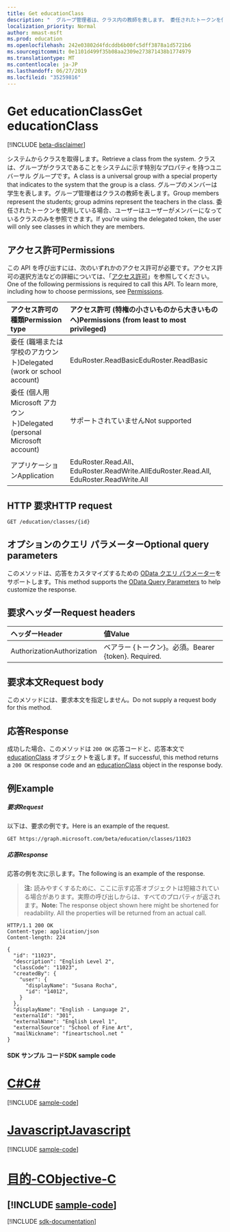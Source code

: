```yaml
---
title: Get educationClass
description: "  グループ管理者は、クラス内の教師を表します。 委任されたトークンを使用している場合、ユーザーはユーザーがメンバーになっているクラスのみを参照できます。"
localization_priority: Normal
author: mmast-msft
ms.prod: education
ms.openlocfilehash: 242e03802d4fdcddb6b00fc5dff3878a1d5721b6
ms.sourcegitcommit: 0e1101d499f35b08aa2309e273871438b1774979
ms.translationtype: MT
ms.contentlocale: ja-JP
ms.lasthandoff: 06/27/2019
ms.locfileid: "35259816"
---
```

# <a name="get-educationclass"></a><span data-ttu-id="7b652-104">Get educationClass</span><span class="sxs-lookup"><span data-stu-id="7b652-104">Get educationClass</span></span>

[!INCLUDE [beta-disclaimer](../../includes/beta-disclaimer.md)]

<span data-ttu-id="7b652-105">システムからクラスを取得します。</span><span class="sxs-lookup"><span data-stu-id="7b652-105">Retrieve a class from the system.</span></span> <span data-ttu-id="7b652-106">クラスは、グループがクラスであることをシステムに示す特別なプロパティを持つユニバーサル グループです。</span><span class="sxs-lookup"><span data-stu-id="7b652-106">A class is a universal group with a special property that indicates to the system that the group is a class.</span></span> <span data-ttu-id="7b652-107">グループのメンバーは学生を表します。グループ管理者はクラスの教師を表します。</span><span class="sxs-lookup"><span data-stu-id="7b652-107">Group members represent the students;  group admins represent the teachers in the class.</span></span> <span data-ttu-id="7b652-108">委任されたトークンを使用している場合、ユーザーはユーザーがメンバーになっているクラスのみを参照できます。</span><span class="sxs-lookup"><span data-stu-id="7b652-108">If you're using the delegated token, the user will only see classes in which they are members.</span></span>

## <a name="permissions"></a><span data-ttu-id="7b652-109">アクセス許可</span><span class="sxs-lookup"><span data-stu-id="7b652-109">Permissions</span></span>
<span data-ttu-id="7b652-p103">この API を呼び出すには、次のいずれかのアクセス許可が必要です。アクセス許可の選択方法などの詳細については、「[アクセス許可](/graph/permissions-reference)」を参照してください。</span><span class="sxs-lookup"><span data-stu-id="7b652-p103">One of the following permissions is required to call this API. To learn more, including how to choose permissions, see [Permissions](/graph/permissions-reference).</span></span>

|<span data-ttu-id="7b652-112">アクセス許可の種類</span><span class="sxs-lookup"><span data-stu-id="7b652-112">Permission type</span></span>      | <span data-ttu-id="7b652-113">アクセス許可 (特権の小さいものから大きいものへ)</span><span class="sxs-lookup"><span data-stu-id="7b652-113">Permissions (from least to most privileged)</span></span>              |
|:--------------------|:---------------------------------------------------------|
|<span data-ttu-id="7b652-114">委任 (職場または学校のアカウント)</span><span class="sxs-lookup"><span data-stu-id="7b652-114">Delegated (work or school account)</span></span> |  <span data-ttu-id="7b652-115">EduRoster.ReadBasic</span><span class="sxs-lookup"><span data-stu-id="7b652-115">EduRoster.ReadBasic</span></span>  |
|<span data-ttu-id="7b652-116">委任 (個人用 Microsoft アカウント)</span><span class="sxs-lookup"><span data-stu-id="7b652-116">Delegated (personal Microsoft account)</span></span> |  <span data-ttu-id="7b652-117">サポートされていません</span><span class="sxs-lookup"><span data-stu-id="7b652-117">Not supported</span></span>  |
|<span data-ttu-id="7b652-118">アプリケーション</span><span class="sxs-lookup"><span data-stu-id="7b652-118">Application</span></span> | <span data-ttu-id="7b652-119">EduRoster.Read.All、EduRoster.ReadWrite.All</span><span class="sxs-lookup"><span data-stu-id="7b652-119">EduRoster.Read.All, EduRoster.ReadWrite.All</span></span> | 

## <a name="http-request"></a><span data-ttu-id="7b652-120">HTTP 要求</span><span class="sxs-lookup"><span data-stu-id="7b652-120">HTTP request</span></span>
<!-- { "blockType": "ignored" } -->
```http
GET /education/classes/{id}
```
## <a name="optional-query-parameters"></a><span data-ttu-id="7b652-121">オプションのクエリ パラメーター</span><span class="sxs-lookup"><span data-stu-id="7b652-121">Optional query parameters</span></span>
<span data-ttu-id="7b652-122">このメソッドは、応答をカスタマイズするための [OData クエリ パラメーター](https://developer.microsoft.com/graph/docs/concepts/query_parameters)をサポートします。</span><span class="sxs-lookup"><span data-stu-id="7b652-122">This method supports the [OData Query Parameters](https://developer.microsoft.com/graph/docs/concepts/query_parameters) to help customize the response.</span></span>

## <a name="request-headers"></a><span data-ttu-id="7b652-123">要求ヘッダー</span><span class="sxs-lookup"><span data-stu-id="7b652-123">Request headers</span></span>
| <span data-ttu-id="7b652-124">ヘッダー</span><span class="sxs-lookup"><span data-stu-id="7b652-124">Header</span></span>       | <span data-ttu-id="7b652-125">値</span><span class="sxs-lookup"><span data-stu-id="7b652-125">Value</span></span> |
|:---------------|:--------|
| <span data-ttu-id="7b652-126">Authorization</span><span class="sxs-lookup"><span data-stu-id="7b652-126">Authorization</span></span>  | <span data-ttu-id="7b652-p104">ベアラー {トークン}。必須。</span><span class="sxs-lookup"><span data-stu-id="7b652-p104">Bearer {token}. Required.</span></span>  |

## <a name="request-body"></a><span data-ttu-id="7b652-129">要求本文</span><span class="sxs-lookup"><span data-stu-id="7b652-129">Request body</span></span>
<span data-ttu-id="7b652-130">このメソッドには、要求本文を指定しません。</span><span class="sxs-lookup"><span data-stu-id="7b652-130">Do not supply a request body for this method.</span></span>
## <a name="response"></a><span data-ttu-id="7b652-131">応答</span><span class="sxs-lookup"><span data-stu-id="7b652-131">Response</span></span>
<span data-ttu-id="7b652-132">成功した場合、このメソッドは `200 OK` 応答コードと、応答本文で [educationClass](../resources/educationclass.md) オブジェクトを返します。</span><span class="sxs-lookup"><span data-stu-id="7b652-132">If successful, this method returns a `200 OK` response code and an [educationClass](../resources/educationclass.md) object in the response body.</span></span>
## <a name="example"></a><span data-ttu-id="7b652-133">例</span><span class="sxs-lookup"><span data-stu-id="7b652-133">Example</span></span>
##### <a name="request"></a><span data-ttu-id="7b652-134">要求</span><span class="sxs-lookup"><span data-stu-id="7b652-134">Request</span></span>
<span data-ttu-id="7b652-135">以下は、要求の例です。</span><span class="sxs-lookup"><span data-stu-id="7b652-135">Here is an example of the request.</span></span>
<!-- {
  "blockType": "request",
  "name": "get_educationclass"
}-->
```http
GET https://graph.microsoft.com/beta/education/classes/11023
```
##### <a name="response"></a><span data-ttu-id="7b652-136">応答</span><span class="sxs-lookup"><span data-stu-id="7b652-136">Response</span></span>
<span data-ttu-id="7b652-137">応答の例を次に示します。</span><span class="sxs-lookup"><span data-stu-id="7b652-137">The following is an example of the response.</span></span> 

><span data-ttu-id="7b652-p105">**注:** 読みやすくするために、ここに示す応答オブジェクトは短縮されている場合があります。実際の呼び出しからは、すべてのプロパティが返されます。</span><span class="sxs-lookup"><span data-stu-id="7b652-p105">**Note:** The response object shown here might be shortened for readability. All the properties will be returned from an actual call.</span></span>

<!-- {
  "blockType": "response",
  "truncated": true,
  "@odata.type": "microsoft.graph.educationClass"
} -->
```http
HTTP/1.1 200 OK
Content-type: application/json
Content-length: 224

{
  "id": "11023",
  "description": "English Level 2",
  "classCode": "11023",
  "createdBy": {
    "user": {
      "displayName": "Susana Rocha",
      "id": "14012",
    }
  },
  "displayName": "English - Language 2",
  "externalId": "301",
  "externalName": "English Level 1",
  "externalSource": "School of Fine Art",
  "mailNickname": "fineartschool.net "
}
```
#### <a name="sdk-sample-code"></a><span data-ttu-id="7b652-140">SDK サンプル コード</span><span class="sxs-lookup"><span data-stu-id="7b652-140">SDK sample code</span></span>
# <a name="ctabcs"></a>[<span data-ttu-id="7b652-141">C#</span><span class="sxs-lookup"><span data-stu-id="7b652-141">C#</span></span>](#tab/cs)
[!INCLUDE [sample-code](../includes/get_educationclass-Cs-snippets.md)]

# <a name="javascripttabjavascript"></a>[<span data-ttu-id="7b652-142">Javascript</span><span class="sxs-lookup"><span data-stu-id="7b652-142">Javascript</span></span>](#tab/javascript)
[!INCLUDE [sample-code](../includes/get_educationclass-Javascript-snippets.md)]

# <a name="objective-ctabobjective-c"></a>[<span data-ttu-id="7b652-143">目的-C</span><span class="sxs-lookup"><span data-stu-id="7b652-143">Objective-C</span></span>](#tab/objective-c)
[!INCLUDE [sample-code](../includes/get_educationclass-Objective-C-snippets.md)]
---

[!INCLUDE [sdk-documentation](../includes/snippets_sdk_documentation_link.md)]

<!-- uuid: 8fcb5dbc-d5aa-4681-8e31-b001d5168d79
2015-10-25 14:57:30 UTC -->
<!--
{
  "type": "#page.annotation",
  "description": "Get educationClass",
  "keywords": "",
  "section": "documentation",
  "tocPath": "",
  "suppressions": [
    "Error: /api-reference/beta/api/educationclass-get.md:\r\n      BookmarkMissing: '[#tab/objective-c](Objective-C)'. Did you mean: #objective-c (score: 4)",
    "Error: /api-reference/beta/api/educationclass-get.md:\r\n      BookmarkMissing: '[#tab/cs](C#)'. Did you mean: #c (score: 5)",
    "Error: /api-reference/beta/api/educationclass-get.md:\r\n      BookmarkMissing: '[#tab/javascript](Javascript)'. Did you mean: #javascript (score: 4)"
  ]
}
-->
